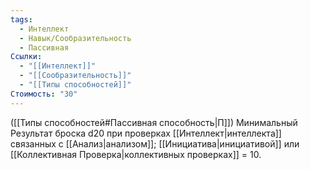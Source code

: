 ```yaml
---
tags:
  - Интеллект
  - Навык/Сообразительность
  - Пассивная
Ссылки:
  - "[[Интеллект]]"
  - "[[Сообразительность]]"
  - "[[Типы способностей]]"
Стоимость: "30"
---
```

([[Типы способностей#Пассивная способность|П]]) Минимальный Результат броска d20 при проверках [[Интеллект|интеллекта]] связанных с [[Анализ|анализом]]; [[Инициатива|инициативой]] или [[Коллективная Проверка|коллективных проверках]] = 10.